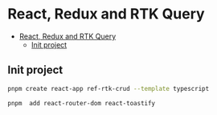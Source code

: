 # React, Redux and RTK Query

- [React, Redux and RTK Query](#react-redux-and-rtk-query)
  - [Init project](#init-project)

## Init project

```sh
pnpm create react-app ref-rtk-crud --template typescript

pnpm  add react-router-dom react-toastify
```
